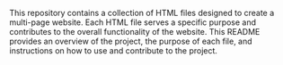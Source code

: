 This repository contains a collection of HTML files designed to create a multi-page website. Each HTML file serves a specific purpose and contributes to the overall functionality of the website. This README provides an overview of the project, the purpose of each file, and instructions on how to use and contribute to the project.
